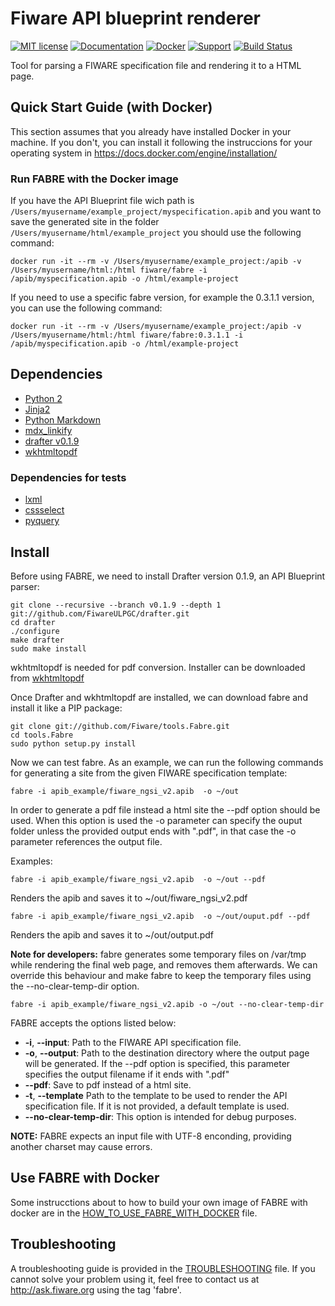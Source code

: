 # Fiware API blueprint renderer

[![MIT license][license-image]][license-url]
[![Documentation][doc-image]][doc-url]
[![Docker][docker-image]][docker-url]
[![Support][support-image]][support-url]
[![Build Status][travis-image]][travis-url]

Tool for parsing a FIWARE specification file and rendering it to a HTML page.


## Quick Start Guide (with Docker)

This section assumes that you already have installed Docker in your machine. If you don't, you can install it following the instruccions for your operating system in <https://docs.docker.com/engine/installation/>


### Run FABRE with the Docker image

If you have the API Blueprint file wich path is `/Users/myusername/example_project/myspecification.apib` and you want to save the generated site in the folder `/Users/myusername/html/example_project` you should use the following command:

```
docker run -it --rm -v /Users/myusername/example_project:/apib -v /Users/myusername/html:/html fiware/fabre -i /apib/myspecification.apib -o /html/example-project
```

If you need to use a specific fabre version, for example the 0.3.1.1 version, you can use the following command:

```
docker run -it --rm -v /Users/myusername/example_project:/apib -v /Users/myusername/html:/html fiware/fabre:0.3.1.1 -i /apib/myspecification.apib -o /html/example-project
```

## Dependencies

* [Python 2](https://www.python.org/)
* [Jinja2](http://jinja.pocoo.org/)
* [Python Markdown](http://pythonhosted.org/Markdown/)
* [mdx_linkify](https://github.com/daGrevis/mdx_linkify)
* [drafter v0.1.9](https://github.com/apiaryio/drafter/tree/v0.1.9)
* [wkhtmltopdf](http://wkhtmltopdf.org/)

### Dependencies for tests

* [lxml](http://lxml.de/)
* [cssselect](https://github.com/SimonSapin/cssselect/)
* [pyquery](https://github.com/gawel/pyquery/)

## Install

Before using FABRE, we need to install Drafter version 0.1.9, an API Blueprint parser:

```
git clone --recursive --branch v0.1.9 --depth 1 git://github.com/FiwareULPGC/drafter.git
cd drafter
./configure
make drafter
sudo make install
```

wkhtmltopdf is needed for pdf conversion.
Installer can be downloaded from [wkhtmltopdf](http://wkhtmltopdf.org/downloads.html)

Once  Drafter and wkhtmltopdf are installed, we can download fabre and install it like a PIP package:

```
git clone git://github.com/Fiware/tools.Fabre.git
cd tools.Fabre
sudo python setup.py install
```

Now we can test fabre. As an example, we can run the following commands for generating a site from the given FIWARE specification template:

```
fabre -i apib_example/fiware_ngsi_v2.apib  -o ~/out
```

In order to generate a pdf file instead a html site the --pdf option should be used. When this option is used the -o parameter can specify the ouput folder unless the provided output ends with ".pdf", in that case the -o parameter references the output file.

Examples:

```
fabre -i apib_example/fiware_ngsi_v2.apib  -o ~/out --pdf
```

Renders the apib and saves it to ~/out/fiware_ngsi_v2.pdf


```
fabre -i apib_example/fiware_ngsi_v2.apib  -o ~/out/ouput.pdf --pdf
```

Renders the apib and saves it to ~/out/output.pdf


**Note for developers:** fabre generates some temporary files on /var/tmp while rendering the final web page, and removes them afterwards. We can override this behaviour and make fabre to keep the temporary files using the --no-clear-temp-dir option.

```
fabre -i apib_example/fiware_ngsi_v2.apib -o ~/out --no-clear-temp-dir
```

FABRE accepts the options listed below:

* **-i**, **--input**: Path to the FIWARE API specification file.
* **-o**, **--output**: Path to the destination directory where the output page will be generated. If the --pdf option is specified, this parameter specifies the output filename if it ends with ".pdf"
* **--pdf**: Save to pdf instead of a html site.
* **-t**, **--template** Path to the template to be used to render the API specification file. If it is not provided, a default template is used.
* **--no-clear-temp-dir**: This option is intended for debug purposes.

**NOTE:** FABRE expects an input file with UTF-8 enconding, providing another charset may cause errors.

## Use FABRE with Docker
Some instrucctions about to how to build your own image of FABRE with docker are in the [HOW_TO_USE_FABRE_WITH_DOCKER](HOW_TO_USE_FABRE_WITH_DOCKER.md) file.

## Troubleshooting
A troubleshooting guide is provided in the [TROUBLESHOOTING](TROUBLESHOOTING.md) file. If you cannot solve your problem using it, feel free to contact us at <http://ask.fiware.org> using the tag 'fabre'.



[travis-image]: https://travis-ci.org/Fiware/tools.Fabre.svg?branch=master
[travis-url]: https://travis-ci.org/Fiware/tools.Fabre

[license-image]: https://img.shields.io/badge/license-MIT-blue.svg
[license-url]: https://github.com/Fiware/tools.Fabre/blob/master/LICENSE

[docker-image]: https://img.shields.io/docker/pulls/fiware/fabre.svg
[docker-url]: https://hub.docker.com/r/fiware/fabre/

[doc-image]: https://img.shields.io/badge/docs-latest-brightgreen.svg
[doc-url]: https://forge.fiware.org/plugins/mediawiki/wiki/fiware/index.php/Fabre_style_guide

[support-image]: https://img.shields.io/badge/support-askbot-yellowgreen.svg
[support-url]: http://ask.fiware.org